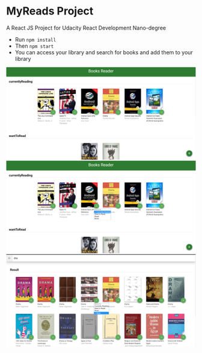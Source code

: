 # MyReads Project
A React JS Project for Udacity React Development Nano-degree

* Run `npm install`
* Then `npm start`
* You can access your library and search for books and add them to your library

<img src = "gitImages/1.png">
<img src = "gitImages/2.png">
<img src = "gitImages/3.png">